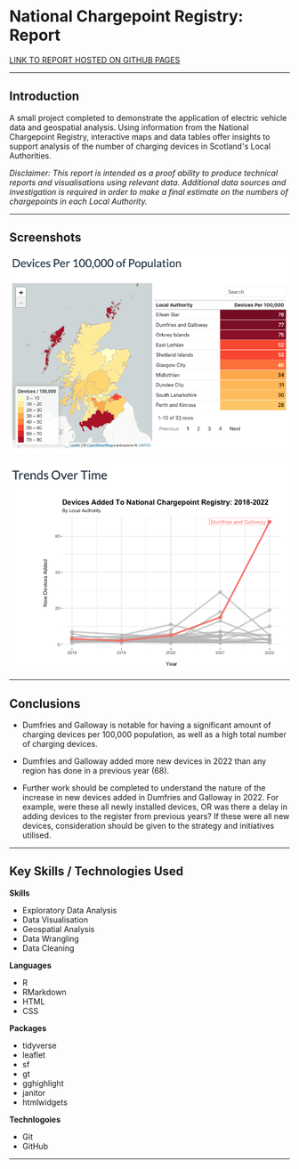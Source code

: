 # National Chargepoint Registry: Report

[LINK TO REPORT HOSTED ON GITHUB PAGES](https://stenhousestuart.github.io/ncr_report/)

------------------------------------------------------------------------

## Introduction

A small project completed to demonstrate the application of electric vehicle data and geospatial analysis. Using information from the National Chargepoint Registry, interactive maps and data tables offer insights to support analysis of the number of charging devices in Scotland's Local Authorities.

*Disclaimer: This report is intended as a proof ability to produce technical reports and visualisations using relevant data. Additional data sources and investigation is required in order to make a final estimate on the numbers of chargepoints in each Local Authority.*

------------------------------------------------------------------------

## Screenshots

![](images/geo.png)

![](images/trends_over_time.png)

------------------------------------------------------------------------

## Conclusions

- Dumfries and Galloway is notable for having a significant amount of charging devices per 100,000 population, as well as a high total number of charging devices.

- Dumfries and Galloway added more new devices in 2022 than any region has done in a previous year (68).

- Further work should be completed to understand the nature of the increase in new devices added in Dumfries and Galloway in 2022. For example, were these all newly installed devices, OR was there a delay in adding devices to the register from previous years? If these were all new devices, consideration should be given to the strategy and initiatives utilised.

------------------------------------------------------------------------

## Key Skills / Technologies Used

**Skills**

-   Exploratory Data Analysis
-   Data Visualisation
-   Geospatial Analysis
-   Data Wrangling
-   Data Cleaning

**Languages**

-   R
-   RMarkdown
-   HTML
-   CSS

**Packages**

- tidyverse
- leaflet
- sf
- gt
- gghighlight
- janitor
- htmlwidgets

**Technlogoies**

-   Git
-   GitHub

------------------------------------------------------------------------


